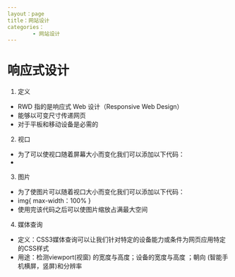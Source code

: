 ```yaml
---
layout：page
title：网站设计
categories：
        - 网站设计
---
```

# 响应式设计
1. 定义
- RWD 指的是响应式 Web 设计（Responsive Web Design）
- 能够以可变尺寸传递网页
- 对于平板和移动设备是必需的
2. 视口
- 为了可以使视口随着屏幕大小而变化我们可以添加以下代码：
- <meta name="viewport" content="width=device-width">
3. 图片
- 为了使图片可以随着视口大小而变化我们可以添加以下代码：
- img{
    max-width：100%
}
- 使用完该代码之后可以使图片缩放占满最大空间
4. 媒体查询
- 定义：CSS3媒体查询可以让我们针对特定的设备能力或条件为网页应用特定的CSS样式
- 用途：检测viewport(视窗) 的宽度与高度；设备的宽度与高度
；朝向 (智能手机横屏，竖屏)和分辨率
